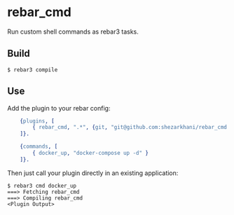 rebar_cmd
=====
Run custom shell commands as rebar3 tasks.

Build
-----

    $ rebar3 compile

Use
---

Add the plugin to your rebar config:
```Erlang
    {plugins, [
        { rebar_cmd, ".*", {git, "git@github.com:shezarkhani/rebar_cmd.git", {tag, "0.2.0"}}}
    ]}.

    {commands, [
        { docker_up, "docker-compose up -d" }
    ]}.
```
Then just call your plugin directly in an existing application:


    $ rebar3 cmd docker_up
    ===> Fetching rebar_cmd
    ===> Compiling rebar_cmd
    <Plugin Output>

